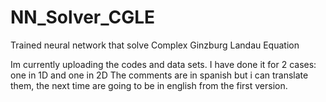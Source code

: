 # NN_Solver_CGLE
Trained neural network that solve Complex Ginzburg Landau Equation

Im currently uploading the codes and data sets. I have done it for 2 cases: one in 1D and one in 2D
The comments are in spanish but i can translate them, the next time are going to be in english from the first version. 
